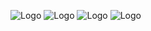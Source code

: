 ![Logo](https://i.imgur.com/L1MfyuU.gif)
![Logo](https://i.imgur.com/aNIrti1_d.webp?maxwidth=760&fidelity=grand)
![Logo](https://i.imgur.com/2ecrkh2_d.webp?maxwidth=760&fidelity=grand)
![Logo](https://i.imgur.com/moF4cdq_d.webp?maxwidth=760&fidelity=grand)
